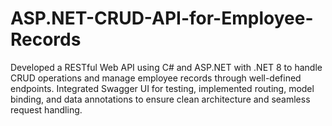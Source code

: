 # ASP.NET-CRUD-API-for-Employee-Records
Developed a RESTful Web API using C# and ASP.NET with .NET 8 to handle CRUD operations and manage employee records through well-defined endpoints. Integrated Swagger UI for testing, implemented routing, model binding, and data annotations to ensure clean architecture and seamless request handling.
